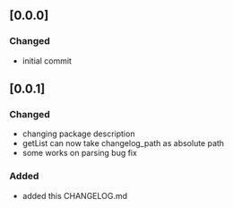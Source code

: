 ## [0.0.0]
### Changed
 - initial commit

## [0.0.1]
### Changed
 - changing package description
 - getList can now take changelog_path as absolute path
 - some works on parsing bug fix
### Added
 - added this CHANGELOG.md 
